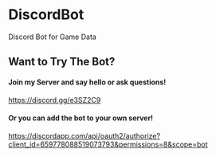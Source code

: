 # DiscordBot
Discord Bot for Game Data

## Want to Try The Bot?
#### Join my Server and say hello or ask questions!
https://discord.gg/e3SZ2C9
#### Or you can add the bot to your own server!
https://discordapp.com/api/oauth2/authorize?client_id=659778088519073793&permissions=8&scope=bot

